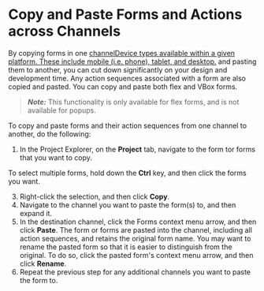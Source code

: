                           


Copy and Paste Forms and Actions across Channels
================================================

By copying forms in one [channelDevice types available within a given platform. These include mobile (i.e. phone), tablet, and desktop.](javascript:void(0);) and pasting them to another, you can cut down significantly on your design and development time. Any action sequences associated with a form are also copied and pasted. You can copy and paste both flex and VBox forms.

> **_Note:_** This functionality is only available for flex forms, and is not available for popups.

To copy and paste forms and their action sequences from one channel to another, do the following:

1.  In the Project Explorer, on the **Project** tab, navigate to the form tor forms that you want to copy.

To select multiple forms, hold down the **Ctrl** key, and then click the forms you want.

3.  Right-click the selection, and then click **Copy**.
4.  Navigate to the channel you want to paste the form(s) to, and then expand it.
5.  In the destination channel, click the Forms context menu arrow, and then click **Paste**. The form or forms are pasted into the channel, including all action sequences, and retains the original form name. You may want to rename the pasted form so that it is easier to distinguish from the original. To do so, click the pasted form's context menu arrow, and then click **Rename**.
6.  Repeat the previous step for any additional channels you want to paste the form to.
